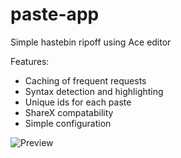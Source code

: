 # paste-app
Simple hastebin ripoff using Ace editor

Features:
  - Caching of frequent requests
  - Syntax detection and highlighting
  - Unique ids for each paste
  - ShareX compatability
  - Simple configuration

![Preview](http://i.imgur.com/8b4JFCO.png)
